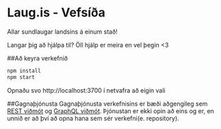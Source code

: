 # Laug.is - Vefsíða
Allar sundlaugar landsins á einum stað!

Langar þig að hjálpa til? Öll hjálp er meira en vel þegin <3

##Að keyra verkefnið
```bash
npm install
npm start
```
Opnaðu svo http://localhost:3700 í netvafra að eigin vali

##Gagnaþjónusta
Gagnaþjónusta verkefnisins er bæði aðgengileg sem [REST viðmót](https://api.laug.is) og [GraphQL viðmót](https://graphql.laug.is). Þjónustan er ekki opin að eins og er, en unnið er að því að opna hana sem sér verkefni(e. repository).

